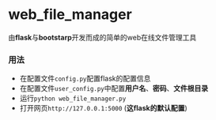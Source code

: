 # web_file_manager
由**flask**与**bootstarp**开发而成的简单的web在线文件管理工具

### 用法
+ 在配置文件`config.py`配置flask的配置信息
+ 在配置文件`user_config.py`中配置**用户名**、**密码**、**文件根目录**
+ 运行`python web_file_manager.py`
+ 打开网页`http://127.0.0.1:5000` (**这flask的默认配置**)

